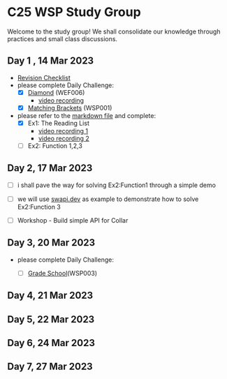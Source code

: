 # C25 WSP Study Group

Welcome to the study group! We shall consolidate our knowledge through practices and small class discussions.

## Day 1 , 14 Mar 2023

- [Revision Checklist](https://youtu.be/uXGXqf36J1Q)
- please complete Daily Challenge:
	- [x] [Diamond](https://exercism.org/tracks/javascript/exercises/diamond) (WEF006)
		- [video recording](https://youtu.be/cQm4EPmBmuA)
	- [x] [Matching Brackets](https://exercism.org/tracks/typescript/exercises/matching-brackets) (WSP001)

 - please refer to the [markdown file](https://github.com/teckyio/hk-map-25-feb-23-tw-exercises/blob/main/02_WSP/WSP004/adams/Exercise.md) and complete:
	 - [x] Ex1: The Reading List
		 - [video recording 1](https://youtu.be/EaCQBMnN36g)
		 - [video recording 2](https://youtu.be/yM2j8cddREo)
	 - [ ] Ex2: Function 1,2,3 

## Day 2, 17 Mar 2023
 - [ ] i shall pave the way for solving Ex2:Function1 through a simple demo
 - [ ] we will use [swapi.dev](swapi.dev)  as example to demonstrate how to solve Ex2:Function 3
 - [ ] Workshop - Build simple API for Collar 


## Day 3, 20 Mar 2023
- please complete Daily Challenge:
	- [ ] [Grade School](https://exercism.org/tracks/typescript/exercises/grade-school)(WSP003)


## Day 4, 21 Mar 2023


## Day 5, 22 Mar 2023

## Day 6, 24 Mar 2023

## Day 7, 27 Mar 2023
